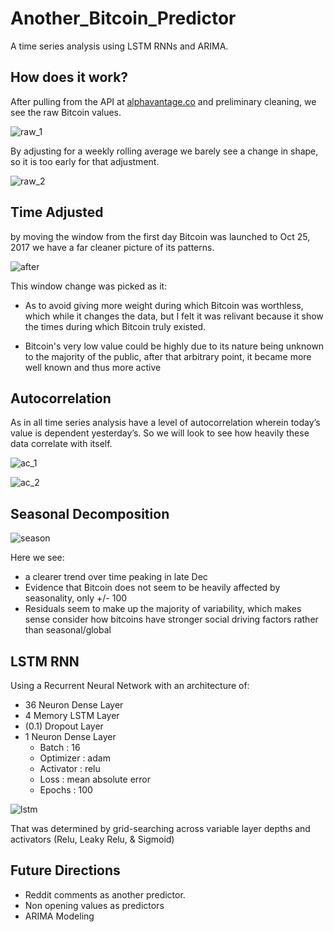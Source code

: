 # Another_Bitcoin_Predictor

A time series analysis using LSTM RNNs and ARIMA.

## How does it work?
After pulling from the API at [alphavantage.co](alphavantage.co) and preliminary cleaning, we see the raw Bitcoin values. 

![raw_1](https://user-images.githubusercontent.com/36013672/38142892-23cd6de0-340c-11e8-82d5-c9ebc5768bc0.png)

By adjusting for a weekly rolling average we barely see a change in shape, so it is too early for that adjustment.

![raw_2](https://user-images.githubusercontent.com/36013672/38142893-23e0c552-340c-11e8-9999-6ec0fdde6b03.png)
 
## Time Adjusted
by moving the window from the first day Bitcoin was launched to Oct 25, 2017 we have a far cleaner picture of its patterns. 

![after](https://user-images.githubusercontent.com/36013672/38142889-23b7b81a-340c-11e8-8ecc-797aa7d91ced.png)

This window change was picked as it:
- As to avoid giving more weight during which Bitcoin was worthless, which while it changes the data, but I felt it was relivant because it show the times during which Bitcoin truly existed.

- Bitcoin's very low value could be highly due to its nature being unknown to the majority of the public, after that arbitrary point, it became more well known and thus more active


## Autocorrelation
As in all time series analysis have a level of autocorrelation wherein today’s value is dependent yesterday’s. So we will look to see how heavily these data correlate with itself.

![ac_1](https://user-images.githubusercontent.com/36013672/38142886-239f0bd0-340c-11e8-834f-d95d29378d5d.png)


![ac_2](https://user-images.githubusercontent.com/36013672/38142888-23acd378-340c-11e8-8df2-3ce46d9690d2.png)



## Seasonal Decomposition

![season](https://user-images.githubusercontent.com/36013672/38142894-23ebed10-340c-11e8-86cf-67c16689e165.png)

Here we see:

- a clearer trend over time peaking in late Dec
- Evidence that Bitcoin does not seem to be heavily affected by seasonality, only +/- 100
- Residuals seem to make up the majority of variability, which makes sense consider how  bitcoins have stronger social driving factors rather than seasonal/global

## LSTM RNN
Using a Recurrent Neural Network with an architecture of:

- 36 Neuron Dense Layer
- 4 Memory LSTM Layer
- (0.1) Dropout Layer
- 1 Neuron Dense Layer
  - Batch : 16
  - Optimizer : adam
  - Activator : relu
  - Loss : mean absolute error
  - Epochs : 100

![lstm](https://user-images.githubusercontent.com/36013672/38142891-23c39f4a-340c-11e8-9495-b43548a037bd.png)

That was determined by grid-searching across variable layer depths and activators (Relu, Leaky Relu, & Sigmoid)

## Future Directions
- Reddit comments as another predictor.
- Non opening values as predictors
- ARIMA Modeling
